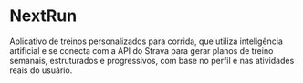 # NextRun
Aplicativo de treinos personalizados para corrida, que utiliza inteligência artificial e se conecta com a API do Strava para gerar planos de treino semanais, estruturados e progressivos, com base no perfil e nas atividades reais do usuário.
